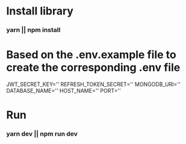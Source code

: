 # Install library
<h3>yarn || npm install</h3>

# Based on the .env.example file to create the corresponding .env file
JWT_SECRET_KEY=''
REFRESH_TOKEN_SECRET=''
MONGODB_URI=''
DATABASE_NAME=''
HOST_NAME=''
PORT=''

# Run
<h3>yarn dev || npm run dev</h3>
